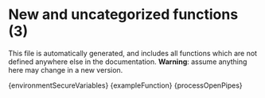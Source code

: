 # New and uncategorized functions (3)

This file is automatically generated, and includes all functions which are not defined anywhere else in the documentation. **Warning**: assume anything here may change in a new version.

{environmentSecureVariables}
{exampleFunction}
{processOpenPipes}
